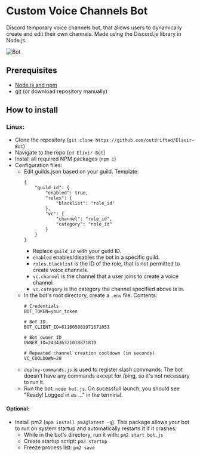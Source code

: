 # Custom Voice Channels Bot
Discord temporary voice channels bot, that allows users to dynamically create and edit their own channels. Made using the Discord.js library in Node.js.

![Bot](https://i.imgur.com/Mhorgh2.gif)

## Prerequisites
* [Node.js and npm](https://nodejs.org/en)
* [git](https://git-scm.com/downloads) (or download repository manually)

## How to install
### Linux:
* Clone the repository (``git clone https://github.com/outdrifted/Elixir-Bot``)
* Navigate to the repo (``cd Elixir-Bot``)
* Install all required NPM packages (``npm i``)
* Configuration files:
    * Edit guilds.json based on your guild. Template:
        ```
        {
            "guild_id": {
                "enabled": true,
                "roles": {
                    "blacklist": "role_id"
                },
                "vc": {
                    "channel": "role_id",
                    "category": "role_id"
                }
            }
        }
        ```
        * Replace `guild_id` with your guild ID.
        * `enabled` enables/disables the bot in a specific guild.
        * `roles.blacklist` is the ID of the role, that is not permitted to create voice channels.
        * `vc.channel` is the channel that a user joins to create a voice channel.
        * `vc.category` is the category the channel specified above is in.
    * In the bot's root directory, create a `.env` file. Contents:
        ```
        # Credentials
        BOT_TOKEN=your_token

        # Bot ID
        BOT_CLIENT_ID=811605881971671051

        # Bot owner ID
        OWNER_ID=243436321018871810

        # Repeated channel creation cooldown (in seconds)
        VC_COOLDOWN=20
        ```
    * `deploy-commands.js` is used to register slash commands. The bot doesn't have any commands except for /ping, so it's not necessary to run it.
    * Run the bot: ``node bot.js``. On sucessfull launch, you should see "Ready! Logged in as ..." in the terminal.
#### Optional:
* Install pm2 (``npm install pm2@latest -g``). This package allows your bot to run on system startup and automatically restarts it if it crashes:
    * While in the bot's directory, run it with: ``pm2 start bot.js``
    * Create startup script: ``pm2 startup``
    * Freeze process list: ``pm2 save``